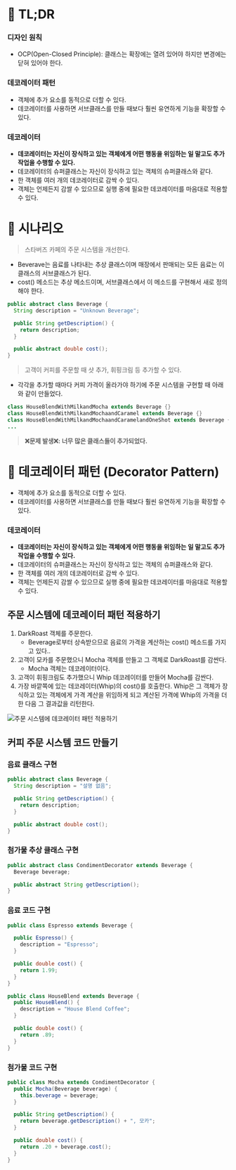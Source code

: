 # 🌊 TL;DR

### 디자인 원칙

- OCP(Open-Closed Principle): 클래스는 확장에는 열려 있어야 하지만 변경에는 닫혀 있어야 한다.

### 데코레이터 패턴

- 객체에 추가 요소를 동적으로 더할 수 있다.
- 데코레이터를 사용하면 서브클래스를 만들 때보다 훨씬 유연하게 기능을 확장할 수 있다.

### 데코레이터

- **데코레이터는 자신이 장식하고 있는 객체에게 어떤 행동을 위임하는 일 말고도 추가 작업을 수행할 수 있다.**
- 데코레이터의 슈퍼클래스는 자신이 장식하고 있는 객체의 슈퍼클래스와 같다.
- 한 객체를 여러 개의 데코레이터로 감싹 수 있다.
- 객체는 언제든지 감쌀 수 있으므로 실행 중에 필요한 데코레이터를 마음대로 적용할 수 있다.

# 🍭 시나리오

> 스타버즈 카페의 주문 시스템을 개선한다.

- Beverave는 음료를 나타내는 추상 클래스이며 매장에서 판매되는 모든 음료는 이 클래스의 서브클래스가 된다.
- cost() 메소드는 추상 메소드이며, 서브클래스에서 이 메소드를 구현해서 새로 정의해야 한다.

```java
public abstract class Beverage {
  String description = "Unknown Beverage";

  public String getDescription() {
    return description;
  }

  public abstract double cost();
}
```

> 고객이 커피를 주문할 때 샷 추가, 휘핑크림 등 추가할 수 있다.

- 각각을 추가할 때마다 커피 가격이 올라가야 하기에 주문 시스템을 구현할 때 아래와 같이 만들었다.

```java
class HouseBlendWithMilkandMocha extends Beverage {}
class HouseBlendWithMilkandMochaandCaramel extends Beverage {}
class HouseBlendWithMilkandMochaandCaramelandOneShot extends Beverage {}
...
```

> **❌문제 발생❌: 너무 많은 클래스들이 추가되었다.**

# 📌 데코레이터 패턴 (Decorator Pattern)

- 객체에 추가 요소를 동적으로 더할 수 있다.
- 데코레이터를 사용하면 서브클래스를 만들 때보다 훨씬 유연하게 기능을 확장할 수 있다.

### 데코레이터

- **데코레이터는 자신이 장식하고 있는 객체에게 어떤 행동을 위임하는 일 말고도 추가 작업을 수행할 수 있다.**
- 데코레이터의 슈퍼클래스는 자신이 장식하고 있는 객체의 슈퍼클래스와 같다.
- 한 객체를 여러 개의 데코레이터로 감싹 수 있다.
- 객체는 언제든지 감쌀 수 있으므로 실행 중에 필요한 데코레이터를 마음대로 적용할 수 있다.

## 주문 시스템에 데코레이터 패턴 적용하기

1. DarkRoast 객체를 주문한다.
   - Beverage로부터 상속받으므로 음료의 가격을 계산하는 cost() 메소드를 가지고 있다..
2. 고객이 모카를 주문했으니 Mocha 객체를 만들고 그 객체로 DarkRoast를 감싼다.
   - Mocha 객체는 데코레이터이다.
3. 고객이 휘핑크림도 추가했으니 Whip 데코레이터를 만들어 Mocha를 감싼다.
4. 가장 바깥쪽에 있는 데코레이터(Whip)의 cost()를 호출한다. Whip은 그 객체가 장식하고 있는 객체에게 가격 계산을 위임하게 되고 계산된 가격에 Whip의 가격을 더한 다음 그 결과값을 리턴한다.

![주문 시스템에 데코레이터 패턴 적용하기](https://github.com/SungSeokMin/book_design-patterns/assets/72539723/486544b2-dfcf-4a39-abb4-fe18c1b2ad8c)

## 커피 주문 시스템 코드 만들기

### 음료 클래스 구현

```java
public abstract class Beverage {
  String description = "설명 없음";

  public String getDescription() {
    return description;
  }

  public abstract double cost();
}
```

### 첨가물 추상 클래스 구현

```java
public abstract class CondimentDecorator extends Beverage {
  Beverage beverage;

  public abstract String getDescription();
}
```

### 음료 코드 구현

```java
public class Espresso extends Beverage {

  public Espresso() {
    description = "Espresso";
  }

  public double cost() {
    return 1.99;
  }
}

public class HouseBlend extends Beverage {
  public HouseBlend() {
    description = "House Blend Coffee";
  }

  public double cost() {
    return .89;
  }
}
```

### 첨가물 코드 구현

```java
public class Mocha extends CondimentDecorator {
  public Mocha(Beverage beverage) {
    this.beverage = beverage;
  }

  public String getDescription() {
    return beverage.getDescription() + ", 모카";
  }

  public double cost() {
    return .20 + beverage.cost();
  }
}
```

